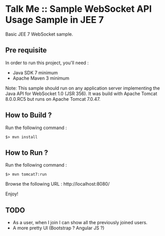 Talk Me :: Sample WebSocket API Usage Sample in JEE 7
=====================================================

Basic JEE 7 WebSocket sample.

Pre requisite
-------------

In order to run this project, you'll need :

- Java SDK 7 minimum
- Apache Maven 3 minimum

Note: This sample should run on any application server implementing the Java API for WebSocket 1.0 (JSR 356).
It was build with Apache Tomcat 8.0.0.RC5 but runs on Apache Tomcat 7.0.47.

How to Build ?
--------------

Run the following command :

    $> mvn install

How to Run ?
------------

Run the following command :

    $> mvn tomcat7:run

Browse the following URL : http://localhost:8080/

Enjoy!

TODO
----

- As a user, when I join I can show all the previously joined users.
- A more pretty UI (Bootstrap ? Angular JS ?)
